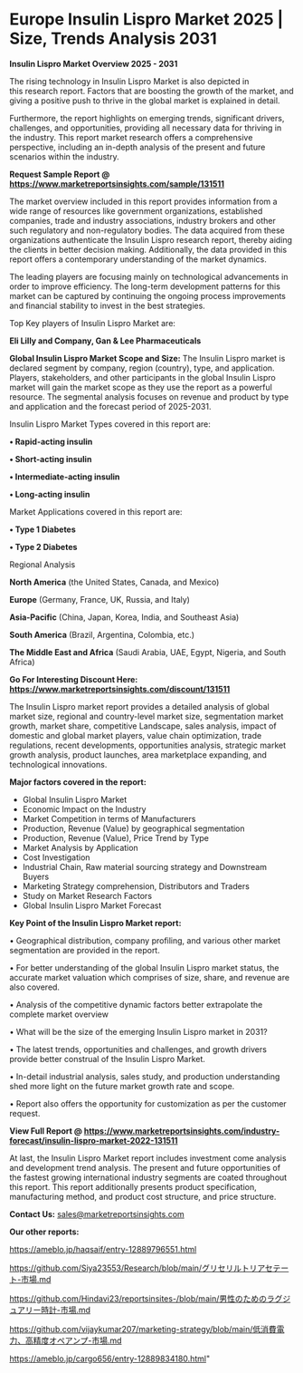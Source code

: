 # Europe Insulin Lispro Market 2025 | Size, Trends Analysis 2031

<Strong> Insulin Lispro Market Overview 2025 - 2031</strong>

The rising technology in Insulin Lispro Market is also depicted in this research report. Factors that are boosting the growth of the market, and giving a positive push to thrive in the global market is explained in detail.

Furthermore, the report highlights on emerging trends, significant drivers, challenges, and opportunities, providing all necessary data for thriving in the industry. This report market research offers a comprehensive perspective, including an in-depth analysis of the present and future scenarios within the industry.

<strong>Request Sample Report @ <a href=https://www.marketreportsinsights.com/sample/131511>https://www.marketreportsinsights.com/sample/131511</a></strong>

The market overview included in this report provides information from a wide range of resources like government organizations, established companies, trade and industry associations, industry brokers and other such regulatory and non-regulatory bodies. The data acquired from these organizations authenticate the Insulin Lispro research report, thereby aiding the clients in better decision making. Additionally, the data provided in this report offers a contemporary understanding of the market dynamics.

The leading players are focusing mainly on technological advancements in order to improve efficiency. The long-term development patterns for this market can be captured by continuing the ongoing process improvements and financial stability to invest in the best strategies.

Top Key players of Insulin Lispro Market are:

<strong>Eli Lilly and Company, Gan & Lee Pharmaceuticals</strong>

<strong><b>Global Insulin Lispro Market Scope and Size:</b></strong>
The Insulin Lispro market is declared segment by company, region (country), type, and application. Players, stakeholders, and other participants in the global Insulin Lispro market will gain the market scope as they use the report as a powerful resource. The segmental analysis focuses on revenue and product by type and application and the forecast period of 2025-2031.

Insulin Lispro Market Types covered in this report are:

<strong>• Rapid-acting insulin

• Short-acting insulin

• Intermediate-acting insulin

• Long-acting insulin</strong>

Market Applications covered in this report are:

<strong>• Type 1 Diabetes

• Type 2 Diabetes</strong> 

Regional Analysis

<strong>North America</strong> (the United States, Canada, and Mexico)

<strong>Europe</strong> (Germany, France, UK, Russia, and Italy)

<strong>Asia-Pacific</strong> (China, Japan, Korea, India, and Southeast Asia)

<strong>South America</strong> (Brazil, Argentina, Colombia, etc.)

<strong>The Middle East and Africa</strong> (Saudi Arabia, UAE, Egypt, Nigeria, and South Africa)

<strong>Go For Interesting Discount Here: <a href=https://www.marketreportsinsights.com/discount/131511>https://www.marketreportsinsights.com/discount/131511</a></strong>

The Insulin Lispro market report provides a detailed analysis of global market size, regional and country-level market size, segmentation market growth, market share, competitive Landscape, sales analysis, impact of domestic and global market players, value chain optimization, trade regulations, recent developments, opportunities analysis, strategic market growth analysis, product launches, area marketplace expanding, and technological innovations.

<strong><b>Major factors covered in the report:</b></strong>
<ul>
  <li>Global Insulin Lispro Market </li>
  <li>Economic Impact on the Industry</li>
  <li>Market Competition in terms of Manufacturers</li>
  <li>Production, Revenue (Value) by geographical segmentation</li>
  <li>Production, Revenue (Value), Price Trend by Type</li>
  <li>Market Analysis by Application</li>
  <li>Cost Investigation</li>
  <li>Industrial Chain, Raw material sourcing strategy and Downstream Buyers</li>
  <li>Marketing Strategy comprehension, Distributors and Traders</li>
  <li>Study on Market Research Factors</li>
  <li>Global Insulin Lispro Market Forecast</li>
</ul>

<strong><b>Key Point of the Insulin Lispro Market report:</b></strong>

• Geographical distribution, company profiling, and various other market segmentation are provided in the report.

• For better understanding of the global Insulin Lispro market status, the accurate market valuation which comprises of size, share, and revenue are also covered.

• Analysis of the competitive dynamic factors better extrapolate the complete market overview

• What will be the size of the emerging Insulin Lispro market in 2031?

• The latest trends, opportunities and challenges, and growth drivers provide better construal of the Insulin Lispro Market.

• In-detail industrial analysis, sales study, and production understanding shed more light on the future market growth rate and scope.

• Report also offers the opportunity for customization as per the customer request.

<strong><b>View Full Report @ <a href=https://www.marketreportsinsights.com/industry-forecast/insulin-lispro-market-2022-131511>https://www.marketreportsinsights.com/industry-forecast/insulin-lispro-market-2022-131511</a></b></strong>


At last, the Insulin Lispro Market report includes investment come analysis and development trend analysis. The present and future opportunities of the fastest growing international industry segments are coated throughout this report. This report additionally presents product specification, manufacturing method, and product cost structure, and price structure.

<strong>Contact Us:</strong>
sales@marketreportsinsights.com

<strong>Our other reports:</strong>

<a href=https://ameblo.jp/haqsaif/entry-12889796551.html>https://ameblo.jp/haqsaif/entry-12889796551.html</a>

<a href=https://github.com/Siya23553/Research/blob/main/グリセリルトリアセテート-市場.md>https://github.com/Siya23553/Research/blob/main/グリセリルトリアセテート-市場.md</a>

<a href=https://github.com/Hindavi23/reportsinsites-/blob/main/男性のためのラグジュアリー時計-市場.md>https://github.com/Hindavi23/reportsinsites-/blob/main/男性のためのラグジュアリー時計-市場.md</a>

<a href=https://github.com/vijaykumar207/marketing-strategy/blob/main/低消費電力、高精度オペアンプ-市場.md>https://github.com/vijaykumar207/marketing-strategy/blob/main/低消費電力、高精度オペアンプ-市場.md</a>

<a href=https://ameblo.jp/cargo656/entry-12889834180.html>https://ameblo.jp/cargo656/entry-12889834180.html</a>"

